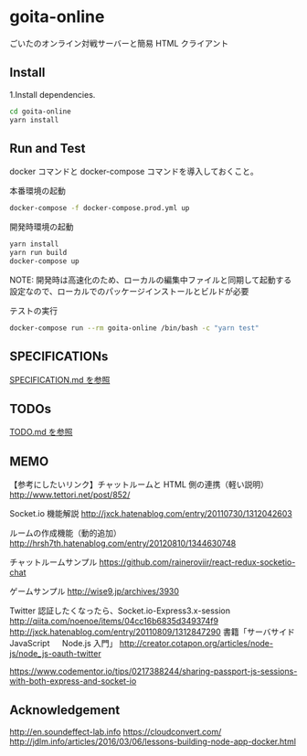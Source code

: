 # goita-online

ごいたのオンライン対戦サーバーと簡易 HTML クライアント

## Install

1.Install dependencies.

```sh
cd goita-online
yarn install
```

## Run and Test

docker コマンドと docker-compose コマンドを導入しておくこと。

本番環境の起動

```sh
docker-compose -f docker-compose.prod.yml up
```

開発時環境の起動

```sh
yarn install
yarn run build
docker-compose up
```

NOTE: 開発時は高速化のため、ローカルの編集中ファイルと同期して起動する設定なので、ローカルでのパッケージインストールとビルドが必要

テストの実行

```sh
docker-compose run --rm goita-online /bin/bash -c "yarn test"
```

## SPECIFICATIONs

[SPECIFICATION.md を参照](./SPECIFICATION.md)

## TODOs

[TODO.md を参照](./TODO.md)

## MEMO

【参考にしたいリンク】チャットルームと HTML 側の連携（軽い説明）
http://www.tettori.net/post/852/

Socket.io 機能解説
http://jxck.hatenablog.com/entry/20110730/1312042603

ルームの作成機能（動的追加）
http://hrsh7th.hatenablog.com/entry/20120810/1344630748

チャットルームサンプル
https://github.com/raineroviir/react-redux-socketio-chat

ゲームサンプル
http://wise9.jp/archives/3930

Twitter 認証したくなったら、Socket.io-Express3.x-session
http://qiita.com/noenoe/items/04cc16b6835d349374f9
http://jxck.hatenablog.com/entry/20110809/1312847290
書籍「サーバサイド JavaScript 　 Node.js 入門」
http://creator.cotapon.org/articles/node-js/node_js-oauth-twitter

https://www.codementor.io/tips/0217388244/sharing-passport-js-sessions-with-both-express-and-socket-io

## Acknowledgement

http://en.soundeffect-lab.info
https://cloudconvert.com/
http://jdlm.info/articles/2016/03/06/lessons-building-node-app-docker.html
